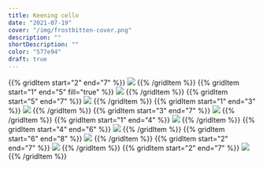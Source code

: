 ```yaml
---
title: Keening cello
date: "2021-07-19"
cover: "/img/frostbitten-cover.png"
description: ""
shortDescription: ""
color: "577e94"
draft: true
---
```


{{% gridItem start="2" end="7" %}}
![](/img/frostbitten/DSC02799.png)
{{% /gridItem %}}
{{% gridItem start="1" end="5" fill="true" %}}
![](/img/frostbitten/DSC02817.png)
{{% /gridItem %}}
{{% gridItem start="5" end="7" %}}
![](/img/frostbitten/IMG_8782.png)
{{% /gridItem %}}
{{% gridItem start="1" end="3" %}}
![](/img/frostbitten/IMG_8778-nasty.png)
{{% /gridItem %}}
{{% gridItem start="3" end="7" %}}
![](/img/frostbitten/DSC02828.png)
{{% /gridItem %}}
{{% gridItem start="1" end="4" %}}
![](/img/frostbitten/DSC02807.png)
{{% /gridItem %}}
{{% gridItem start="4" end="6" %}}
![](/img/frostbitten/logo.png)
{{% /gridItem %}}
{{% gridItem start="6" end="8" %}}
![](/img/frostbitten/IMG_8768.png)
{{% /gridItem %}}
{{% gridItem start="2" end="7" %}}
![](/img/frostbitten/DSC02802.png)
{{% /gridItem %}}
{{% gridItem start="2" end="7" %}}
![](/img/frostbitten/DSC02818.png)
{{% /gridItem %}}
